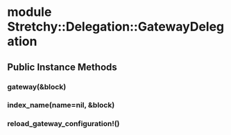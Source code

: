 # module Stretchy::Delegation::GatewayDelegation [](#module-Stretchy::Delegation::GatewayDelegation) [](#top)
 ## Public Instance Methods
 ### gateway(&block) [](#method-i-gateway)
 ### index_name(name=nil, &block) [](#method-i-index_name)
 ### reload_gateway_configuration!() [](#method-i-reload_gateway_configuration-21)
 